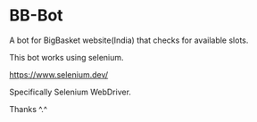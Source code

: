 # BB-Bot
A bot for BigBasket website(India) that checks for available slots.

This bot works using selenium. 

https://www.selenium.dev/

Specifically Selenium WebDriver.

Thanks ^.^
